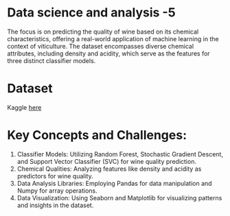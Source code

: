 # Data science and analysis -5

The focus is on predicting the quality of wine based on its chemical characteristics, offering a real-world application of machine learning in the context of viticulture. The dataset encompasses diverse chemical attributes, including density and acidity, which serve as the features for three distinct classifier models.

# Dataset
Kaggle [here](https://www.kaggle.com/datasets/yasserh/wine-quality-dataset)

# Key Concepts and Challenges:

1. Classifier Models: Utilizing Random Forest, Stochastic Gradient Descent, and Support Vector Classifier (SVC) for wine quality prediction.
2. Chemical Qualities: Analyzing features like density and acidity as predictors for wine quality.
3. Data Analysis Libraries: Employing Pandas for data manipulation and Numpy for array operations.
4. Data Visualization: Using Seaborn and Matplotlib for visualizing patterns and insights in the dataset.
